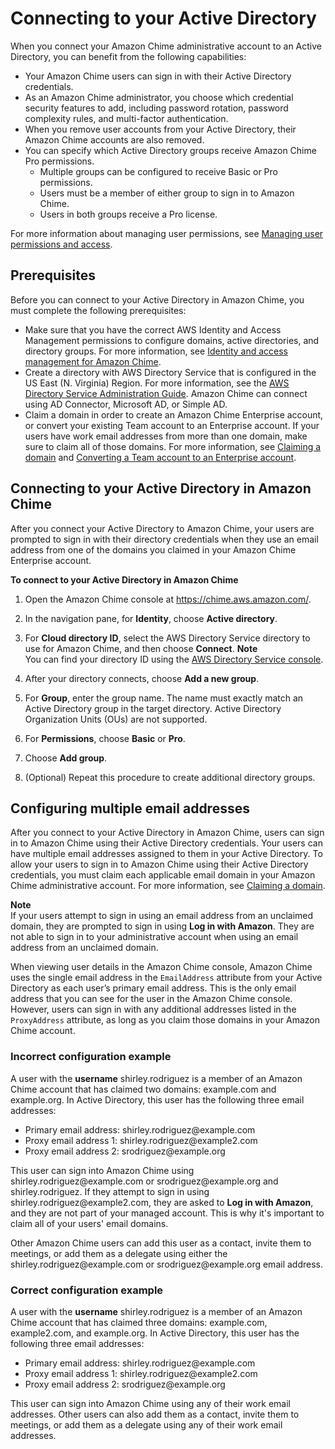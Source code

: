 # Connecting to your Active Directory<a name="active_directory"></a>

When you connect your Amazon Chime administrative account to an Active Directory, you can benefit from the following capabilities:
+ Your Amazon Chime users can sign in with their Active Directory credentials\.
+ As an Amazon Chime administrator, you choose which credential security features to add, including password rotation, password complexity rules, and multi\-factor authentication\.
+ When you remove user accounts from your Active Directory, their Amazon Chime accounts are also removed\.
+ You can specify which Active Directory groups receive Amazon Chime Pro permissions\.
  + Multiple groups can be configured to receive Basic or Pro permissions\.
  + Users must be a member of either group to sign in to Amazon Chime\.
  + Users in both groups receive a Pro license\.

For more information about managing user permissions, see [Managing user permissions and access](manage-access.md)\.

## Prerequisites<a name="active-directory-prereqs"></a>

Before you can connect to your Active Directory in Amazon Chime, you must complete the following prerequisites:
+ Make sure that you have the correct AWS Identity and Access Management permissions to configure domains, active directories, and directory groups\. For more information, see [Identity and access management for Amazon Chime](security-iam.md)\.
+ Create a directory with AWS Directory Service that is configured in the US East \(N\. Virginia\) Region\. For more information, see the [AWS Directory Service Administration Guide](https://docs.aws.amazon.com/directoryservice/latest/admin-guide/)\. Amazon Chime can connect using AD Connector, Microsoft AD, or Simple AD\.
+ Claim a domain in order to create an Amazon Chime Enterprise account, or convert your existing Team account to an Enterprise account\. If your users have work email addresses from more than one domain, make sure to claim all of those domains\. For more information, see [Claiming a domain](claim-domain.md) and [Converting a Team account to an Enterprise account](convert-team-to-enterprise.md)\.

## Connecting to your Active Directory in Amazon Chime<a name="connect-active-directory-chime"></a>

After you connect your Active Directory to Amazon Chime, your users are prompted to sign in with their directory credentials when they use an email address from one of the domains you claimed in your Amazon Chime Enterprise account\.

**To connect to your Active Directory in Amazon Chime**

1. Open the Amazon Chime console at [https://chime\.aws\.amazon\.com/](https://chime.aws.amazon.com)\.

1. In the navigation pane, for **Identity**, choose **Active directory**\.

1. For **Cloud directory ID**, select the AWS Directory Service directory to use for Amazon Chime, and then choose **Connect**\.
**Note**  
You can find your directory ID using the [AWS Directory Service console](https://console.aws.amazon.com/directoryservice/)\.

1. After your directory connects, choose **Add a new group**\. 

1. For **Group**, enter the group name\. The name must exactly match an Active Directory group in the target directory\. Active Directory Organization Units \(OUs\) are not supported\.

1. For **Permissions**, choose **Basic** or **Pro**\. 

1. Choose **Add group**\.

1. \(Optional\) Repeat this procedure to create additional directory groups\.

## Configuring multiple email addresses<a name="multi-email"></a>

After you connect to your Active Directory in Amazon Chime, users can sign in to Amazon Chime using their Active Directory credentials\. Your users can have multiple email addresses assigned to them in your Active Directory\. To allow your users to sign in to Amazon Chime using their Active Directory credentials, you must claim each applicable email domain in your Amazon Chime administrative account\. For more information, see [Claiming a domain](claim-domain.md)\.

**Note**  
If your users attempt to sign in using an email address from an unclaimed domain, they are prompted to sign in using **Log in with Amazon**\. They are not able to sign in to your administrative account when using an email address from an unclaimed domain\.

When viewing user details in the Amazon Chime console, Amazon Chime uses the single email address in the `EmailAddress` attribute from your Active Directory as each user’s primary email address\. This is the only email address that you can see for the user in the Amazon Chime console\. However, users can sign in with any additional addresses listed in the `ProxyAddress` attribute, as long as you claim those domains in your Amazon Chime account\.

### Incorrect configuration example<a name="incorrect-config"></a>

A user with the **username** shirley\.rodriguez is a member of an Amazon Chime account that has claimed two domains: example\.com and example\.org\. In Active Directory, this user has the following three email addresses:
+ Primary email address: shirley\.rodriguez@example\.com
+ Proxy email address 1: shirley\.rodriguez@example2\.com
+ Proxy email address 2: srodriguez@example\.org

This user can sign into Amazon Chime using shirley\.rodriguez@example\.com or srodriguez@example\.org and shirley\.rodriguez\. If they attempt to sign in using shirley\.rodriguez@example2\.com, they are asked to **Log in with Amazon**, and they are not part of your managed account\. This is why it's important to claim all of your users' email domains\.

Other Amazon Chime users can add this user as a contact, invite them to meetings, or add them as a delegate using either the shirley\.rodriguez@example\.com or srodriguez@example\.org email address\. 

### Correct configuration example<a name="correct-config"></a>

A user with the **username** shirley\.rodriguez is a member of an Amazon Chime account that has claimed three domains: example\.com, example2\.com, and example\.org\. In Active Directory, this user has the following three email addresses:
+ Primary email address: shirley\.rodriguez@example\.com
+ Proxy email address 1: shirley\.rodriguez@example2\.com
+ Proxy email address 2: srodriguez@example\.org

This user can sign into Amazon Chime using any of their work email addresses\. Other users can also add them as a contact, invite them to meetings, or add them as a delegate using any of their work email addresses\. 